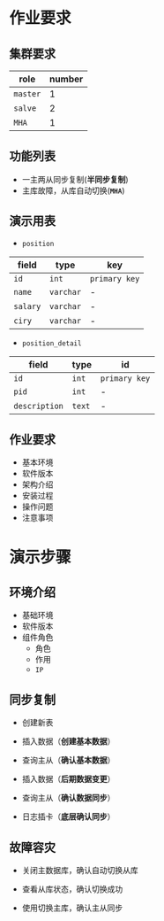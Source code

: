 # 作业要求

## 集群要求

| role       | number |
| ---------- | ------ |
| ``master`` | 1      |
| ``salve``  | 2      |
| ``MHA``    | 1      |

## 功能列表

- 一主两从同步复制(**半同步复制**)
- 主库故障，从库自动切换(**``MHA``**)

## 演示用表

- ``position``

| field      | type        | key             |
| ---------- | ----------- | --------------- |
| ``id``     | ``int``     | ``primary key`` |
| ``name``   | ``varchar`` | -               |
| ``salary`` | ``varchar`` | -               |
| ``ciry``   | ``varchar`` | -               |

- ``position_detail``

| field           | type     | id              |
| --------------- | -------- | --------------- |
| ``id``          | ``int``  | ``primary key`` |
| ``pid``         | ``int``  | -               |
| ``description`` | ``text`` | -               |

## 作业要求

- 基本环境
- 软件版本
- 架构介绍
- 安装过程
- 操作问题
- 注意事项

# 演示步骤

## 环境介绍

- 基础环境
- 软件版本
- 组件角色
  - 角色
  - 作用
  - ``IP``

## 同步复制

- 创建新表
- 插入数据（**创建基本数据**）
- 查询主从（**确认基本数据**）
- 插入数据（**后期数据变更**）
- 查询主从（**确认数据同步**）

- 日志插卡（**底层确认同步**）

## 故障容灾

- 关闭主数据库，确认自动切换从库
- 查看从库状态，确认切换成功

- 使用切换主库，确认主从同步

